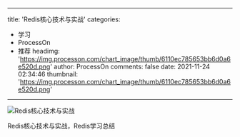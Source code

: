
---
title: 'Redis核心技术与实战'
categories: 
 - 学习
 - ProcessOn
 - 推荐
headimg: 'https://img.processon.com/chart_image/thumb/6110ec785653bb6d0a6e520d.png'
author: ProcessOn
comments: false
date: 2021-11-24 02:34:46
thumbnail: 'https://img.processon.com/chart_image/thumb/6110ec785653bb6d0a6e520d.png'
---

<div>   
<img class="thumb" alt="Redis核心技术与实战" src="https://img.processon.com/chart_image/thumb/6110ec785653bb6d0a6e520d.png" referrerpolicy="no-referrer">
<p>Redis核心技术与实战，Redis学习总结</p>  
</div>
            